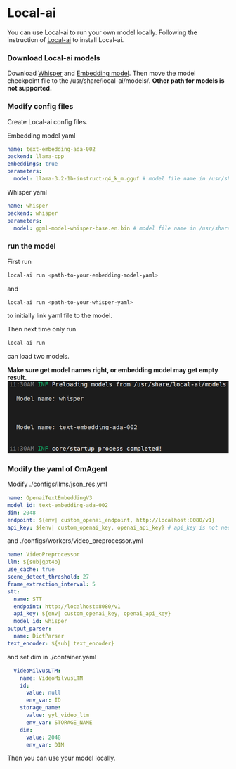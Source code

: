 # Local-ai
You can use Local-ai to run your own model locally.
Following the instruction of [Local-ai](https://github.com/mudler/LocalAI) to install Local-ai.

### Download Local-ai models
Download [Whisper](https://huggingface.co/ggerganov/whisper.cpp) and [Embedding model](https://huggingface.co/hugging-quants/Llama-3.2-1B-Instruct-Q4_K_M-GGUF). 
Then move the model checkpoint file to the /usr/share/local-ai/models/. **Other path for models is not supported.**

### Modify config files
Create Local-ai config files.

Embedding model yaml
```yaml
name: text-embedding-ada-002
backend: llama-cpp
embeddings: true
parameters:
  model: llama-3.2-1b-instruct-q4_k_m.gguf # model file name in /usr/share/local-ai/models/
```
Whisper yaml
```yaml
name: whisper
backend: whisper
parameters:
  model: ggml-model-whisper-base.en.bin # model file name in /usr/share/local-ai/models/
```
### run the model
First run
```bash
local-ai run <path-to-your-embedding-model-yaml>
```
and
```bash
local-ai run <path-to-your-whisper-yaml>
```
to initially link yaml file to the model.

Then next time only run
```bash
local-ai run
```
can load two models.

**Make sure get model names right, or embedding model may get empty result.**
![local-ai get model names right](./images/local-ai.png)

### Modify the yaml of OmAgent
Modify ./configs/llms/json_res.yml
```yaml
name: OpenaiTextEmbeddingV3
model_id: text-embedding-ada-002
dim: 2048
endpoint: ${env| custom_openai_endpoint, http://localhost:8080/v1}
api_key: ${env| custom_openai_key, openai_api_key} # api_key is not needed
```
and ./configs/workers/video_preprocessor.yml
```yaml
name: VideoPreprocessor
llm: ${sub|gpt4o}
use_cache: true
scene_detect_threshold: 27
frame_extraction_interval: 5
stt:
  name: STT
  endpoint: http://localhost:8080/v1
  api_key: ${env| custom_openai_key, openai_api_key}
  model_id: whisper
output_parser: 
  name: DictParser
text_encoder: ${sub| text_encoder}
```
and set dim in ./container.yaml
```yaml
  VideoMilvusLTM:
    name: VideoMilvusLTM
    id:
      value: null
      env_var: ID
    storage_name:
      value: yyl_video_ltm
      env_var: STORAGE_NAME
    dim:
      value: 2048
      env_var: DIM
```

Then you can use your model locally.